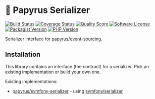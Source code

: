 # 📜 Papyrus Serializer
[![Build Status](https://scrutinizer-ci.com/g/papyrusphp/serializer/badges/build.png?b=main)](https://github.com/papyrusphp/serializer/actions)
[![Coverage Status](https://img.shields.io/scrutinizer/coverage/g/papyrusphp/serializer.svg?style=flat)](https://scrutinizer-ci.com/g/papyrusphp/serializer/code-structure)
[![Quality Score](https://img.shields.io/scrutinizer/g/papyrusphp/serializer.svg?style=flat)](https://scrutinizer-ci.com/g/papyrusphp/serializer)
[![Software License](https://img.shields.io/badge/license-MIT-brightgreen.svg?style=flat)](LICENSE)
[![Packagist Version](https://img.shields.io/packagist/v/papyrus/serializer.svg?style=flat&include_prereleases)](https://packagist.org/packages/papyrus/serializer)
[![PHP Version](https://img.shields.io/badge/php-%5E8.1-8892BF.svg?style=flat)](http://www.php.net)

Serializer interface for [papyrus/event-sourcing](https://github.com/papyrusphp/event-sourcing).

## Installation
This library contains an interface (the contract) for a serializer.
Pick an existing implementation or build your own one.

Existing implementations:
- [papyrus/symfony-serializer](https://github.com/papyrusphp/symfony-serializer) - using [symfony/serializer](https://github.com/symfony/serializer)
